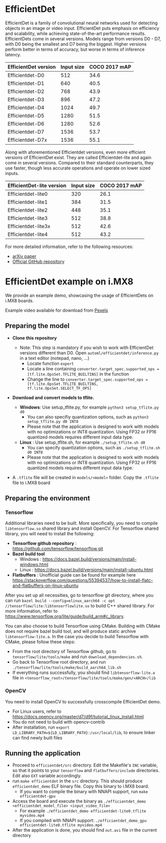 # EfficientDet

EfficientDet is a family of convolutional neural networks used for detecting objects in an image or video input. EfficientDet puts emphasis on efficiency and scalability, while achieving state-of-the-art performance results. EfficientDets come in several versions. Models range from versions D0 - D7, with D0 being the smallest and D7 being the biggest. Higher versions perform better in terms of accuracy, but worse in terms of inference latency.

| EfficientDet version | Input size |  COCO 2017 mAP  |
| ---------------------|------------|------------------
| Efficientdet-D0      | 512        | 34.6            |
| Efficientdet-D1      | 640        | 40.5            |
| Efficientdet-D2      | 768        | 43.9            |
| Efficientdet-D3      | 896        | 47.2            |
| Efficientdet-D4      | 1024       | 49.7            |
| Efficientdet-D5      | 1280       | 51.5            |
| Efficientdet-D6      | 1280       | 52.6            |
| Efficientdet-D7      | 1536       | 53.7            |
| Efficientdet-D7x     | 1536       | 55.1            |

Along with aforementioned Efficientdet versions, even more efficient versions of EfficientDet exist. They are called Efficientdet-lite and again come in several versions. Compared to their standard counterparts, they use faster, though less accurate operations and operate on lower sized inputs.

| EfficientDet-lite version | Input size |  COCO 2017 mAP  |
| --------------------------|------------|------------------
| Efficientdet-lite0        | 320        | 26.1            |
| Efficientdet-lite1        | 384        | 31.5            |
| Efficientdet-lite2        | 448        | 35.1            |
| Efficientdet-lite3        | 512        | 38.8            |
| Efficientdet-lite3x       | 512        | 42.6            |
| Efficientdet-lite4        | 512        | 43.2            |

For more detailed information, refer to the following resources:
* [arXiv paper](https://arxiv.org/abs/1911.09070) 
* [Official GitHub repository](https://github.com/google/automl/tree/master/efficientdet)

# EfficientDet example on i.MX8

We provide an example demo, showcasing the usage of EfficientDets on i.MX8 boards.

Example video available for download from [Pexels](https://www.pexels.com/video/different-kinds-of-vehicles-on-the-freeway-2053100/)

## Preparing the model
* **Clone this repository**
    * Note: This step is mandatory if you wish to work with EfficientDet versions different than D0.
    	Open `automl/efficientdet/inference.py` in a text editor (notepad, nano, ...)
    	* Locate function `export`
        * Locate a line containing `converter.target_spec.supported_ops = [tf.lite.OpsSet.TFLITE_BUILTINS]` in the function
        * Change the line to `converter.target_spec.supported_ops = [tf.lite.OpsSet.TFLITE_BUILTINS, tf.lite.OpsSet.SELECT_TF_OPS]`

* **Download and convert models to tflite.**
   	* **Windows**: Use setup_tflite.py, for example `python3 setup_tflite.py d0`
        * You can also specifiy quantization options, such as `python3 setup_tflite.py d0 INT8`
        * Please note that the application is designed to work with models with no optimizations or INT8 quantization. Using FP32 or FP16 quantized models requires different input data type.
    * **Linux**  : Use setup_tflite.sh, for example `./setup_tflite.sh d0`
        * You can specify quantization options, such as `./setup_tflite.sh d0 INT8`
        * Please note that the application is designed to work with models with no optimizations or INT8 quantization. Using FP32 or FP16 quantized models requires different input data type.

* A `.tflite` file will be created in `models/<model>` folder. Copy the `.tflite` file to i.MX8 board
    
## Preparing the environment
### Tensorflow    
Additional libraries need to be built. More specifically, you need to compile `libtensorflow.so` shared library and install OpenCV.
For Tensorflow shared library, you will need to install the following:
* **Tensorflow github repository** : https://github.com/tensorflow/tensorflow.git
* **Bazel build tool**
    * Windows : https://docs.bazel.build/versions/main/install-windows.html
    * Linux   : https://docs.bazel.build/versions/main/install-ubuntu.html
* **Flatbuffers**                  : Unofficial guide can be found for example here https://stackoverflow.com/questions/55394537/how-to-install-flatc-and-flatbuffers-on-linux-ubuntu

After you set up all necessities, go to tensorflow git directory, where you can run `bazel build --config=elinux_aarch64 -c opt //tensorflow/lite:libtensorflowlite.so` to build C++ shared library.
For more information, refer to https://www.tensorflow.org/lite/guide/build_arm#c_library. 

You can also choose to build Tensorflow using CMake. Building with CMake does not require bazel build tool, and will produce static archive `libtensorflow-lite.a`.
In the case you decide to build Tensorflow with CMake, please follow these steps:

* From the root directory of Tensorflow github, go to `tensorflow/lite/tools/make` and run `download_dependencies.sh`.
* Go back to Tensorflow root directory, and run `./tensorflow/lite/tools/make/build_aarch64_lib.sh`
* If everything runs successfully, you should find `libtensorflow-lite.a` file in `<tensorflow_root>/tensorflow/lite/tools/make/gen/<ARCH>/lib`

### OpenCV
You need to install OpenCV to successfully crosscompile EfficientDet demo.
 * For Linux users, refer to https://docs.opencv.org/master/d7/d9f/tutorial_linux_install.html
 * You do not need to build with opencv-contrib
 * After installation, run `export LD_LIBRARY_PATH=${LD_LIBRARY_PATH}:/usr/local/lib`, to ensure linker can find newly built files

## Running the application
* Proceed to `efficientdet/src` directory. Edit the Makefile's `INC` variable, so that it points to your `tensorflow` and `flatbuffers/include` directories. Edit also `EXT` variable accordingly.
* run `make efficientdet` in the `src` directory. This should produce `efficientdet_demo` ELF binary file. Copy this binary to i.MX8 board.
    * If you want to compile the binary with NNAPI support, run `make efficientdet-gpu`
* Access the board and execute the binary as `./efficientdet_demo <efficientdet_model_file> <input_video_file>`
	* For example `./efficientdet_demo efficientdet-lite0.tflite myvideo.mp4`
    * If you compiled with NNAPI support: `./efficientdet_demo_gpu efficientdet-lite0.tflite myvideo.mp4`
* After the application is done, you should find `out.avi` file in the current directory
    
